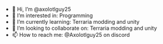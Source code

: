 - 👋 Hi, I’m @axolotlguy25
- 👀 I’m interested in: Programming
- 🌱 I’m currently learning: Terraria modding and unity
- 💞️ I’m looking to collaborate on: Terraria modding and unity
- 📫 How to reach me: @Axolotlguy25 on discord

<!---
axolotlguy25/axolotlguy25 is a ✨ special ✨ repository because its `README.md` (this file) appears on your GitHub profile.
You can click the Preview link to take a look at your changes.
--->
